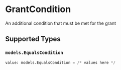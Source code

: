 # GrantCondition

An additional condition that must be met for the grant


## Supported Types

### `models.EqualsCondition`

```python
value: models.EqualsCondition = /* values here */
```

